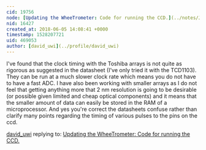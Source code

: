 ```yaml
---
cid: 19756
node: [Updating the WheeTrometer: Code for running the CCD.](../notes/JSummers/06-03-2018/updating-the-wheetrometer-code-for-running-the-ccd)
nid: 16427
created_at: 2018-06-05 14:08:41 +0000
timestamp: 1528207721
uid: 469053
author: [david_uwi](../profile/david_uwi)
---
```


I've found that the clock timing with the Toshiba arrays is not quite as rigorous as suggested in the datasheet (I've only tried it with the TCD1103). They can be run at a much slower clock rate which means you do not have to have a fast ADC.
I have also been working with smaller arrays as I do not feel that getting anything more that 2 nm resolution is going to be desirable (or possible given limited and cheap optical components) and it means that the smaller amount of data can easily be stored in the RAM of a microprocessor.
And yes you're correct the datasheets confuse rather than clarify many points regarding the timing of various pulses to the pins on the ccd.

[david_uwi](../profile/david_uwi) replying to: [Updating the WheeTrometer: Code for running the CCD.](../notes/JSummers/06-03-2018/updating-the-wheetrometer-code-for-running-the-ccd)

